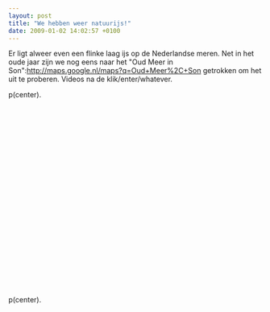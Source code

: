 ```yaml
---
layout: post
title: "We hebben weer natuurijs!"
date: 2009-01-02 14:02:57 +0100
---
```

Er ligt alweer even een flinke laag ijs op de Nederlandse meren. Net in het
oude jaar zijn we nog eens naar het "Oud Meer in
Son":http://maps.google.nl/maps?q=Oud+Meer%2C+Son getrokken om het uit te
proberen. Videos na de klik/enter/whatever.

p(center). <object width="500" height="377" type="application/x-shockwave-flash"> <param name="allowfullscreen" value="true" /> <param name="allowscriptaccess" value="always" /> <param name="movie" value="http://vimeo.com/moogaloop.swf?clip_id=2696294&amp;server=vimeo.com&amp;show_title=1&amp;show_byline=1&amp;show_portrait=0&amp;color=00adef&amp;fullscreen=1" /> <embed src="http://vimeo.com/moogaloop.swf?clip_id=2696294&amp;server=vimeo.com&amp;show_title=1&amp;show_byline=1&amp;show_portrait=0&amp;color=00adef&amp;fullscreen=1" type="application/x-shockwave-flash" allowfullscreen="true" allowscriptaccess="always" width="500" height="377"></embed></object>

p(center). <object width="500" height="377" type="application/x-shockwave-flash"> <param name="allowfullscreen" value="true" /> <param name="allowscriptaccess" value="always" /> <param name="movie" value="http://vimeo.com/moogaloop.swf?clip_id=2708319&amp;server=vimeo.com&amp;show_title=1&amp;show_byline=1&amp;show_portrait=0&amp;color=00adef&amp;fullscreen=1" /> <embed src="http://vimeo.com/moogaloop.swf?clip_id=2708319&amp;server=vimeo.com&amp;show_title=1&amp;show_byline=1&amp;show_portrait=0&amp;color=00adef&amp;fullscreen=1" type="application/x-shockwave-flash" allowfullscreen="true" allowscriptaccess="always" width="500" height="377"></embed></object>
